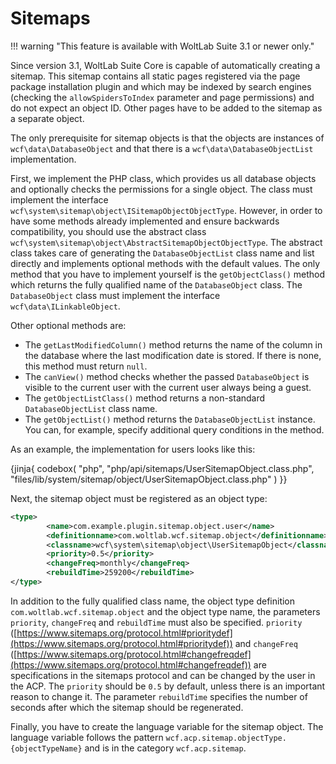 # Sitemaps

!!! warning "This feature is available with WoltLab Suite 3.1 or newer only."

Since version 3.1, WoltLab Suite Core is capable of automatically creating a sitemap.
This sitemap contains all static pages registered via the page package installation plugin and which may be indexed by search engines (checking the `allowSpidersToIndex` parameter and page permissions) and do not expect an object ID.
Other pages have to be added to the sitemap as a separate object.

The only prerequisite for sitemap objects is that the objects are instances of `wcf\data\DatabaseObject` and that there is a `wcf\data\DatabaseObjectList` implementation.

First, we implement the PHP class, which provides us all database objects and optionally checks the permissions for a single object.
The class must implement the interface `wcf\system\sitemap\object\ISitemapObjectObjectType`.
However, in order to have some methods already implemented and ensure backwards compatibility, you should use the abstract class `wcf\system\sitemap\object\AbstractSitemapObjectObjectType`.
The abstract class takes care of generating the `DatabaseObjectList` class name and list directly and implements optional methods with the default values.
The only method that you have to implement yourself is the `getObjectClass()` method which returns the fully qualified name of the `DatabaseObject` class.
The `DatabaseObject` class must implement the interface `wcf\data\ILinkableObject`.

Other optional methods are:

* The `getLastModifiedColumn()` method returns the name of the column in the database where the last modification date is stored.
  If there is none, this method must return `null`.
* The `canView()` method checks whether the passed `DatabaseObject` is visible to the current user with the current user always being a guest.
* The `getObjectListClass()` method returns a non-standard `DatabaseObjectList` class name.
* The `getObjectList()` method returns the `DatabaseObjectList` instance.
  You can, for example, specify additional query conditions in the method.

As an example, the implementation for users looks like this:

{jinja{ codebox(
  "php",
  "php/api/sitemaps/UserSitemapObject.class.php",
  "files/lib/system/sitemap/object/UserSitemapObject.class.php"
) }}

Next, the sitemap object must be registered as an object type:

```xml
<type>
        <name>com.example.plugin.sitemap.object.user</name>
        <definitionname>com.woltlab.wcf.sitemap.object</definitionname>
        <classname>wcf\system\sitemap\object\UserSitemapObject</classname>
        <priority>0.5</priority>
        <changeFreq>monthly</changeFreq>
        <rebuildTime>259200</rebuildTime>
</type>
```

In addition to the fully qualified class name, the object type definition `com.woltlab.wcf.sitemap.object` and the object type name, the parameters `priority`, `changeFreq` and `rebuildTime` must also be specified.
`priority` ([https://www.sitemaps.org/protocol.html#prioritydef](https://www.sitemaps.org/protocol.html#prioritydef)) and `changeFreq` ([https://www.sitemaps.org/protocol.html#changefreqdef](https://www.sitemaps.org/protocol.html#changefreqdef)) are specifications in the sitemaps protocol and can be changed by the user in the ACP.
The `priority` should be `0.5` by default, unless there is an important reason to change it.
The parameter `rebuildTime` specifies the number of seconds after which the sitemap should be regenerated.

Finally, you have to create the language variable for the sitemap object.
The language variable follows the pattern `wcf.acp.sitemap.objectType.{objectTypeName}` and is in the category `wcf.acp.sitemap`.